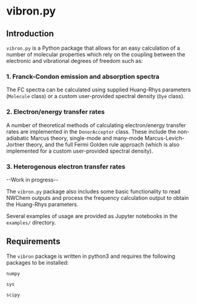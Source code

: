 # vibron.py

## Introduction
`vibron.py` is a Python package that allows for an easy calculation of a number of molecular properties which rely on the coupling between the electronic and vibrational degrees of freedom such as:

### 1. Franck-Condon emission and absorption spectra

The FC spectra can be calculated using supplied Huang-Rhys parameters (`Molecule` class) or a custom user-provided spectral density (`Dye` class).

### 2. Electron/energy transfer rates

A number of theoretical methods of calculating electron/energy transfer rates are implemented in the `DonorAcceptor` class. These include the non-adiabatic Marcus theory, single-mode and many-mode Marcus-Levich-Jortner theory, and the full Fermi Golden rule approach (which is also implemented for a custom user-provided spectral density). 

### 3. Heterogenous electron transfer rates
--Work in progress--

The `vibron.py` package also includes some basic functionality to read NWChem outputs and process the frequency calculation output to obtain the Huang-Rhys parameters.

Several examples of usage are provided as Jupyter notebooks in the `examples/` directory.

## Requirements

The `vibron` package is written in python3 and requires the following packages to be installed:

`numpy`

`sys`

`scipy`
